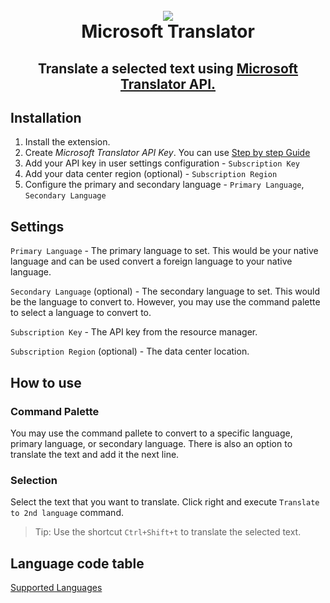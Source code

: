 <h1 align="center">
  <br>
  <img src="https://raw.githubusercontent.com/digital-natives/microsoft-translator-vscode-ext/master/assets/icons/icon.ico">
  <br>
  Microsoft Translator
</h1>
<h2 align="center">Translate a selected text using <a href="https://azure.microsoft.com/en-us/services/cognitive-services/translator-text-api/">Microsoft Translator API.</a>
</h2>

## Installation
1. Install the extension.
2. Create *Microsoft Translator API Key*. You can use [Step by step Guide](https://docs.microsoft.com/en-us/azure/cognitive-services/translator/translator-text-how-to-signup)
3. Add your API key in user settings configuration - `Subscription Key`
4. Add your data center region (optional) - `Subscription Region`
5. Configure the primary and secondary language - `Primary Language`, `Secondary Language`

## Settings

`Primary Language` - The primary language to set. This would be your native language and can be used convert a foreign language to your native language.

`Secondary Language` (optional) - The secondary language to set. This would be the language to convert to. However, you may use the command palette to select a language to convert to.

`Subscription Key` - The API key from the resource manager.

`Subscription Region` (optional) - The data center location.


## How to use

### Command Palette

You may use the command pallete to convert to a specific language, primary language, or secondary language.
There is also an option to translate the text and add it the next line.

### Selection

Select the text that you want to translate. Click right and execute `Translate to 2nd language` command.
> Tip: Use the shortcut `Ctrl+Shift+t` to translate the selected text.

## Language code table
[Supported Languages](https://docs.microsoft.com/en-us/azure/cognitive-services/translator/languages)
